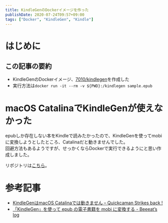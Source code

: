```yaml
---
title: KindleGenのDockerイメージを作った
publishDate: 2020-07-24T09:57+09:00
tags: ["Docker", "KindleGen", "Kindle"]
---
```


# はじめに

## この記事の要約

- KindleGenのDockerイメージ、[7010/kindlegen](https://hub.docker.com/r/7010/kindlegen)を作成した
- 実行方法は`docker run -it --rm -v ${PWD}:/kindlegen sample.epub`


# macOS CatalinaでKindleGenが使えなかった

epubしか存在しない本をKindleで読みたかったので、KindleGenを使ってmobiに変換しようとしたところ、Catalinaだと動きませんでした。  
回避方法もあるようですが、せっかくならDockerで実行できるようにと思い作成しました。

リポジトリは[こちら](https://github.com/70-10/docker-kindlegen)。

# 参考記事

- [KindleGenはmacOS Catalinaでは動きません – Quickcaman Strikes back !](https://www.quickcaman.com/archives/6441)
- [「KindleGen」を使って epub の電子書籍を mobi に変換する - Beeeat’s log](https://bake0937.hatenablog.com/entry/2020/04/13/000343)
